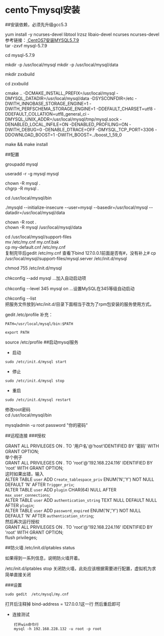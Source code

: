 # cento下mysql安装
##安装依赖，必须先升级gcc5.3  

yum install -y ncurses-devel  libtool lrzsz libaio-devel ncurses ncurses-devel
参考链接：[ CentOS7安装MYSQL5.7.9 ](http://wenku.baidu.com/link?url=8QN-xd0Fk0VE4n-jHW8OlWVf6Iydx-cZzkWOEITE7lpr9E1CTcMRUlUNcr_JnW3-cwOXn7GN8EP5KF9MhKAztCHm_BaKqavDNTOgNphUvxm)  
tar -zxvf mysql-5.7.9

cd mysql-5.7.9

mkdir -p /usr/local/mysql
mkdir -p /usr/local/mysql/data

mkdir zxxbuild

cd zxxbuild

cmake .. -DCMAKE_INSTALL_PREFIX=/usr/local/mysql -DMYSQL_DATADIR=/usr/local/mysql/data -DSYSCONFDIR=/etc -DWITH_INNOBASE_STORAGE_ENGINE=1 -DWITH_PERFSCHEMA_STORAGE_ENGINE=1 -DDEFAULT_CHARSET=utf8 -DDEFAULT_COLLATION=utf8_general_ci -DMYSQL_UNIX_ADDR=/usr/local/mysql/tmp/mysql.sock -DENABLED_LOCAL_INFILE=ON -DENABLED_PROFILING=ON -DWITH_DEBUG=0 -DENABLE_DTRACE=OFF -DMYSQL_TCP_PORT=3306 -DDOWNLOAD_BOOST=1 -DWITH_BOOST=../boost_1_59_0

make && make install

##配置

groupadd mysql

useradd -r -g mysql mysql

chown -R mysql .  
chgrp -R mysql .  

cd /usr/local/mysql/bin  

 ./mysqld --initialize-insecure --user=mysql --basedir=/usr/local/mysql --datadir=/usr/local/mysql/data  
 
  chown -R root .  
  chown -R mysql /usr/local/mysql/data  

cd /usr/local/mysql/support-files   
mv /etc/my.cnf my.cnf.bak   
cp my-default.cnf /etc/my.cnf    
复制完毕后gedit /etc/my.cnf 查看下bind 127.0.0.1前面是否有#，没有补上#
cp /usr/local/mysql/support-files/mysql.server /etc/init.d/mysql  

chmod 755 /etc/init.d/mysql  

chkconfig --add mysql …加入自动启动项

chkconfig --level 345 mysql on …设置MySQL在345等级自动启动

chkconfig --list   
把服务文件放到/etc/init.d/目录下面相当于改为了rpm包安装的服务使用方式。

gedit /etc/profile
补充：
```
PATH=/usr/local/mysql/bin:$PATH 

export PATH
```

source /etc/profile
##启动mysql服务

- 启动
```
sudo /etc/init.d/mysql start
```
- 停止
```
sudo /etc/init.d/mysql stop
```
- 重启
```
sudo /etc/init.d/mysql restart
```

修改root密码  
cd /usr/local/mysql/bin  

mysqladmin -u root password "你的密码"  


##远程连接
###授权

GRANT ALL PRIVILEGES ON *.* TO '用户名'@'host'IDENTIFIED BY '密码'  WITH GRANT OPTION;  
举个例子  
GRANT ALL PRIVILEGES ON *.* TO 'root'@'192.168.224.116' IDENTIFIED BY 'root'  WITH GRANT OPTION;  
这时如果出错，输入  
ALTER TABLE `user` ADD `Create_tablespace_priv` ENUM('N','Y') NOT NULL DEFAULT 'N' AFTER `Trigger_priv`;   
ALTER TABLE `user` ADD `plugin` CHAR(64) NULL AFTER `max_user_connections`;   
ALTER TABLE `user` ADD `authentication_string` TEXT NULL DEFAULT NULL AFTER `plugin`;  
ALTER TABLE `user` ADD `password_expired` ENUM('N','Y') NOT NULL DEFAULT 'N' AFTER `authentication_string`;  
然后再次运行授权  
GRANT ALL PRIVILEGES ON *.* TO 'root'@'192.168.224.116' IDENTIFIED BY 'root'  WITH GRANT OPTION;  
flush privileges;  

##防火墙
/etc/init.d/iptables status

如果得到一系列信息，说明防火墙开着。

/etc/init.d/iptables stop  关闭防火墙，此处应该根据需要进行配置，虚拟机为求简单直接关闭

###设置
```
sudo gedit  /etc/mysql/my.cnf
```
打开后注释掉 bind-address		= 127.0.0.1这一行
然后重启即可
- 连接测试
```
    打开win命令行
    mysql -h 192.168.228.132 -u root -p root
```